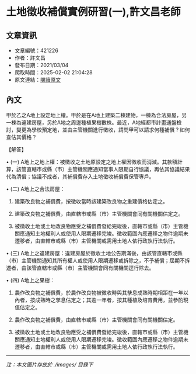 # 土地徵收補償實例研習(一),許文昌老師

## 文章資訊
- 文章編號：421226
- 作者：許文昌
- 發布日期：2021/03/04
- 爬取時間：2025-02-02 21:04:28
- 原文連結：[閱讀原文](https://real-estate.get.com.tw/Columns/detail.aspx?no=421226)

## 內文
甲於乙之A地上設定地上權。甲於是在A地上建築二棟建物，一棟為合法房屋，另一棟為違建房屋，另於A地之周邊種植果樹數株。最近，A地經都市計畫通盤檢討，變更為學校預定地，並由主管機關進行徵收，請問甲可以請求何種補償？如何查估其價格？

【解答】

• (一) A地上之地上權：被徵收之土地原設定之地上權因徵收而消滅。其款額計算，該管直轄市或縣（市）主管機關應通知當事人限期自行協議，再依其協議結果代為清償；協議不成者，其補償費存入土地徵收補償費保管專戶。

• (二) A地上之合法房屋：

1. 建築改良物之補償費，按徵收當時該建築改良物之重建價格估定之。

2. 建築改良物之補償費，由直轄市或縣（市）主管機關會同有關機關估定之。

3. 被徵收土地或土地改良物應受之補償費發給完竣後，直轄市或縣（市）主管機關應通知土地權利人或使用人限期遷移完竣。徵收範圍內應遷移之物件逾期未遷移者，由直轄市或縣（市）主管機關或需用土地人依行政執行法執行。

• (三) A地上之違建房屋：違建房屋於徵收土地公告期滿後，由該管直轄市或縣（市）主管機關通知其所有權人或使用人限期遷移或拆除之，不予補償；屆期不拆遷者，由該管直轄市或縣（市）主管機關會同有關機關逕行除去。

• (四) A地上之果樹：

1. 農作改良物之補償費，於農作改良物被徵收時與其孳息成熟時期相距在一年以內者，按成熟時之孳息估定之；其逾一年者，按其種植及培育費用，並參酌現值估定之。

2. 農作改良物之補償費，由直轄市或縣（市）主管機關會同有關機關估定。

3. 被徵收土地或土地改良物應受之補償費發給完竣後，直轄市或縣（市）主管機關應通知土地權利人或使用人限期遷移完竣。徵收範圍內應遷移之物件逾期未遷移者，由直轄市或縣（市）主管機關或需用土地人依行政執行法執行。
---
*注：本文圖片存放於 ./images/ 目錄下*
